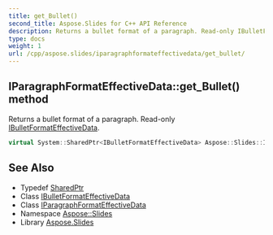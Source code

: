 ```yaml
---
title: get_Bullet()
second_title: Aspose.Slides for C++ API Reference
description: Returns a bullet format of a paragraph. Read-only IBulletFormatEffectiveData.
type: docs
weight: 1
url: /cpp/aspose.slides/iparagraphformateffectivedata/get_bullet/
---
```

## IParagraphFormatEffectiveData::get_Bullet() method


Returns a bullet format of a paragraph. Read-only [IBulletFormatEffectiveData](../../ibulletformateffectivedata/).

```cpp
virtual System::SharedPtr<IBulletFormatEffectiveData> Aspose::Slides::IParagraphFormatEffectiveData::get_Bullet()=0
```

## See Also

* Typedef [SharedPtr](../../system/sharedptr/)
* Class [IBulletFormatEffectiveData](../ibulletformateffectivedata/)
* Class [IParagraphFormatEffectiveData](./)
* Namespace [Aspose::Slides](../)
* Library [Aspose.Slides](../../)